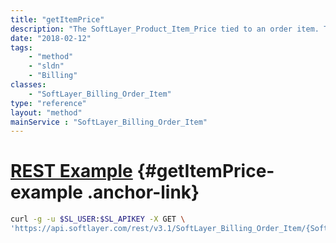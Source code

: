 ```yaml
---
title: "getItemPrice"
description: "The SoftLayer_Product_Item_Price tied to an order item. The item price object describes the cost of an item."
date: "2018-02-12"
tags:
    - "method"
    - "sldn"
    - "Billing"
classes:
    - "SoftLayer_Billing_Order_Item"
type: "reference"
layout: "method"
mainService : "SoftLayer_Billing_Order_Item"
---
```


# [REST Example](#getItemPrice-example) <a href="/article/rest/"><i class="fas fa-question"></i></a> {#getItemPrice-example .anchor-link} 
```bash
curl -g -u $SL_USER:$SL_APIKEY -X GET \
'https://api.softlayer.com/rest/v3.1/SoftLayer_Billing_Order_Item/{SoftLayer_Billing_Order_ItemID}/getItemPrice'
```
